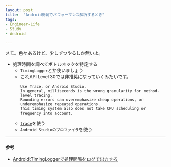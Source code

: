 ```yaml
---
layout: post
title:  "Android開発でパフォーマンス解析するとき"
tags:
- Engineer-Life
- Study
- Android

---
```


メモ。色々あるけど、少しずつやるしか無いよ。

- 処理時間を調べてボトルネックを特定する
  -  `TimingLogger`とか使いましょう
    - これAPI Level 30では非推奨になっていくみたいです。
      ```
      Use Trace, or Android Studio.
      In general, milliseconds is the wrong granularity for method-level tracing.
      Rounding errors can overemphasize cheap operations, or underemphasize repeated operations.
      This timing system also does not take CPU scheduling or frequency into account.
      ```
  - [`trace`](https://developer.android.com/reference/android/os/Trace)を使う
  - `Android Studioのプロファイラ`を使う

----------
#### 参考
- [Android:TimingLoggerで処理間隔をログで出力する](http://yuki312.blogspot.com/2012/09/androidtiminglogger.html)
